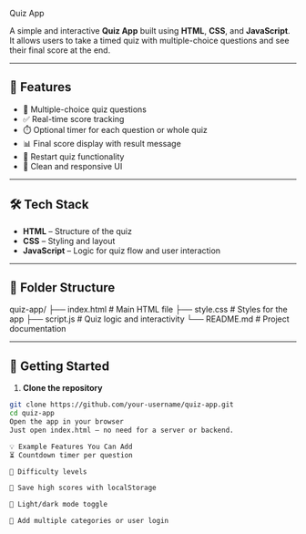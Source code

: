  

Quiz App

A simple and interactive **Quiz App** built using **HTML**, **CSS**, and **JavaScript**. It allows users to take a timed quiz with multiple-choice questions and see their final score at the end.

---

## 🌟 Features

- 🧠 Multiple-choice quiz questions
- ✅ Real-time score tracking
- ⏱️ Optional timer for each question or whole quiz
- 📊 Final score display with result message
- 🔁 Restart quiz functionality
- 🎨 Clean and responsive UI

---

## 🛠️ Tech Stack

- **HTML** – Structure of the quiz
- **CSS** – Styling and layout
- **JavaScript** – Logic for quiz flow and user interaction

---

## 📁 Folder Structure

quiz-app/
├── index.html # Main HTML file
├── style.css # Styles for the app
├── script.js # Quiz logic and interactivity
└── README.md # Project documentation


---

## 🚀 Getting Started

1. **Clone the repository**
```bash
git clone https://github.com/your-username/quiz-app.git
cd quiz-app
Open the app in your browser
Just open index.html — no need for a server or backend.

💡 Example Features You Can Add
⏳ Countdown timer per question

🎯 Difficulty levels

💾 Save high scores with localStorage

🎨 Light/dark mode toggle

👥 Add multiple categories or user login
